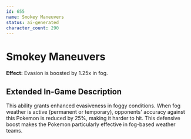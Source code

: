 ```yaml
---
id: 655
name: Smokey Maneuvers
status: ai-generated
character_count: 290
---
```


# Smokey Maneuvers

**Effect:** Evasion is boosted by 1.25x in fog.

## Extended In-Game Description
This ability grants enhanced evasiveness in foggy conditions. When fog weather is active (permanent or temporary), opponents' accuracy against this Pokemon is reduced by 25%, making it harder to hit. This defensive boost makes the Pokemon particularly effective in fog-based weather teams.